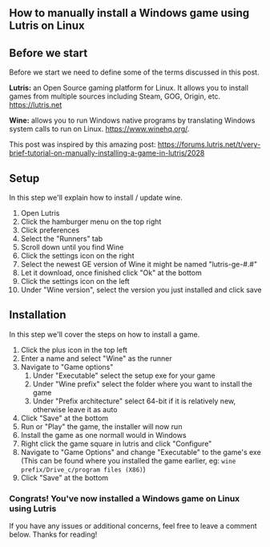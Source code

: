 ## How to manually install a Windows game using Lutris on Linux

## Before we start
Before we start we need to define some of the terms discussed in this post. 

**Lutris:** an Open Source gaming platform for Linux. It allows you to install games from multiple sources including Steam, GOG, Origin, etc. <https://lutris.net>

**Wine:** allows you to run Windows native programs by translating Windows system calls to run on Linux. <https://www.winehq.org/>.

This post was inspired by this amazing post: <https://forums.lutris.net/t/very-brief-tutorial-on-manually-installing-a-game-in-lutris/2028>

## Setup
In this step we'll explain how to install / update wine.

1. Open Lutris
2. Click the hamburger menu on the top right
3. Click preferences
4. Select the "Runners" tab
5. Scroll down until you find Wine
6. Click the settings icon on the right
7. Select the newest GE version of Wine it might be named "lutris-ge-#.#"
8. Let it download, once finished click "Ok" at the bottom
9. Click the settings icon on the left
10. Under "Wine version", select the version you just installed and click save

## Installation
In this step we'll cover the steps on how to install a game.

1. Click the plus icon in the top left
2. Enter a name and select "Wine" as the runner
3. Navigate to "Game options"
	1. Under "Executable" select the setup exe for your game
	2. Under "Wine prefix" select the folder where you want to install the game
	3. Under "Prefix architecture" select 64-bit if it is relatively new, otherwise leave it as auto
4. Click "Save" at the bottom
5. Run or "Play" the game, the installer will now run
6. Install the game as one normall would in Windows
7. Right click the game square in lutris and click "Configure"
8. Navigate to "Game Options" and change "Executable" to the game's exe (This can be found where you installed the game earlier, eg: `wine prefix/Drive_c/program files (X86)`)
9. Click "Save" at the bottom

### Congrats! You've now installed a Windows game on Linux using Lutris
If you have any issues or additional concerns, feel free to leave a comment below. Thanks for reading!
